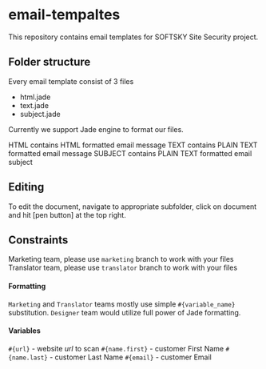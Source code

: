 # email-tempaltes

This repository contains email templates for SOFTSKY Site Security project.

## Folder structure
Every email template consist of 3 files
- html.jade
- text.jade
- subject.jade

Currently we support Jade engine to format our files.

HTML contains HTML formatted email message 
TEXT contains PLAIN TEXT formatted email message
SUBJECT contains PLAIN TEXT formatted email subject

## Editing
To edit the document, navigate to appropriate subfolder, click on document and hit [pen button] at the top right.

## Constraints

Marketing team, please use `marketing` branch to work with your files
Translator team, please use `translator` branch to work with your files

#### Formatting 
`Marketing` and `Translator` teams mostly use simple `#{variable_name}` substitution.
`Designer` team would utilize full power of Jade formatting.

#### Variables
`#{url}` - website *url* to scan
`#{name.first}` - customer First Name
`#{name.last}` - customer Last Name
`#{email}` - customer Email
